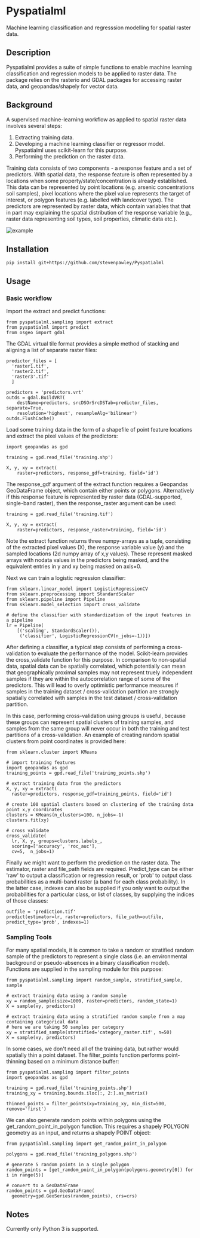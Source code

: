 # Pyspatialml
Machine learning classification and regresssion modelling for spatial raster data.

## Description
Pyspatialml provides a suite of simple functions to enable machine learning classification and regression models to be applied to raster data. The package relies on the rasterio and GDAL packages for accessing raster data, and geopandas/shapely for vector data.

## Background

A supervised machine-learning workflow as applied to spatial raster data involves several steps:
1. Extracting training data.
2. Developing a machine learning classifier or regressor model. Pyspatialml uses scikit-learn for this purpose.
3. Performing the prediction on the raster data.

Training data consists of two components - a response feature and a set of predictors. With spatial data, the response feature is often represented by a locations when some property/state/concentration is already established. This data can be represented by point locations (e.g. arsenic concentrations soil samples), pixel locations where the pixel value represents the target of interest, or polygon features (e.g. labelled with landcover type). The predictors are represented by raster data, which contain variables that that in part may explaining the spatial distribution of the response variable (e.g., raster data representing soil types, soil properties, climatic data etc.).

![example](https://github.com/stevenpawley/Pyspatialml/blob/master/img/Pyspatialml_training.svg)

## Installation
```
pip install git+https://github.com/stevenpawley/Pyspatialml
```

## Usage

### Basic workflow

Import the extract and predict functions:
```
from pyspatialml.sampling import extract
from pyspatialml import predict
from osgeo import gdal
```

The GDAL virtual tile format provides a simple method of stacking and aligning a list of separate raster files:
```
predictor_files = [
  'raster1.tif',
  'raster2.tif',
  'raster3'.tif'
  ]

predictors = 'predictors.vrt'
outds = gdal.BuildVRT(
    destName=predictors, srcDSOrSrcDSTab=predictor_files, separate=True,
    resolution='highest', resampleAlg='bilinear')
outds.FlushCache()
```

Load some training data in the form of a shapefile of point feature locations and extract the pixel values of the predictors:

```
import geopandas as gpd

training = gpd.read_file('training.shp')

X, y, xy = extract(
    raster=predictors, response_gdf=training, field='id')
```

The response_gdf argument of the extract function requires a Geopandas GeoDataFrame object, which contain either points or polygons. Alternatively if this response feature is represented by raster data (GDAL-supported, single-band raster), then the response_raster argument can be used:

```
training = gpd.read_file('training.tif')

X, y, xy = extract(
    raster=predictors, response_raster=training, field='id')
```

Note the extract function returns three numpy-arrays as a tuple, consisting of the extracted pixel values (X), the response variable value (y) and the sampled locations (2d numpy array of x,y values). These represent masked arrays with nodata values in the predictors being masked, and the equivalent entries in y and xy being masked on axis=0.

Next we can train a logistic regression classifier:

```
from sklearn.linear_model import LogisticRegressionCV
from sklearn.preprocessing import StandardScaler
from sklearn.pipeline import Pipeline
from sklearn.model_selection import cross_validate

# define the classifier with standardization of the input features in a pipeline
lr = Pipeline(
    [('scaling', StandardScaler()),
     ('classifier', LogisticRegressionCV(n_jobs=-1))])
````

After defining a classifier, a typical step consists of performing a cross-validation to evaluate the performance of the model. Scikit-learn provides the cross_validate function for this purpose. In comparison to non-spatial data, spatial data can be spatially correlated, which potentially can mean that geographically proximal samples may not represent truely independent samples if they are within the autocorrelation range of some of the predictors. This will lead to overly optimistic performance measures if samples in the training dataset / cross-validation partition are strongly spatially correlated with samples in the test dataset / cross-validation partition.

In this case, performing cross-validation using groups is useful, because these groups can represent spatial clusters of training samples, and samples from the same group will never occur in both the training and test partitions of a cross-validation. An example of creating random spatial clusters from point coordinates is provided here:

```
from sklearn.cluster import KMeans

# import training features
import geopandas as gpd
training_points = gpd.read_file('training_points.shp')

# extract training data from the predictors
X, y, xy = extract(
  raster=predictors, response_gdf=training_points, field='id')

# create 100 spatial clusters based on clustering of the training data point x,y coordinates
clusters = KMeans(n_clusters=100, n_jobs=-1)
clusters.fit(xy)

# cross validate
cross_validate(
  lr, X, y, groups=clusters.labels_,
  scoring=['accuracy', 'roc_auc'],
  cv=5,  n_jobs=1)
```

Finally we might want to perform the prediction on the raster data. The estimator, raster and file_path fields are required. Predict_type can be either 'raw' to output a classification or regression result, or 'prob' to output class probabilities as a multi-band raster (a band for each class probability). In the latter case, indexes can also be supplied if you only want to output the probabilities for a particular class, or list of classes, by supplying the indices of those classes:

```
outfile = 'prediction.tif'
predict(estimator=lr, raster=predictors, file_path=outfile, predict_type='prob', indexes=1)
```

### Sampling Tools

For many spatial models, it is common to take a random or stratified random sample of the predictors to represent a single class (i.e. an environmental background or pseudo-absences in a binary classification model). Functions are supplied in the sampling module for this purpose:

```
from pyspatialml.sampling import random_sample, stratified_sample, sample

# extract training data using a random sample
xy = random_sample(size=1000, raster=predictors, random_state=1)
X = sample(xy, predictors)

# extract training data using a stratified random sample from a map containing categorical data
# here we are taking 50 samples per category
xy = stratified_sample(stratified='category_raster.tif', n=50)
X = sample(xy, predictors)
```

In some cases, we don't need all of the training data, but rather would spatially thin a point dataset. The filter_points function performs point-thinning based on a minimum distance buffer:

```
from pyspatialml.sampling import filter_points
import geopandas as gpd

training = gpd.read_file('training_points.shp')
training_xy = training.bounds.iloc[:, 2:].as_matrix()

thinned_points = filter_points(xy=training_xy, min_dist=500, remove='first')
```

We can also generate random points within polygons using the get_random_point_in_polygon function. This requires a shapely POLYGON geometry as an input, and returns a shapely POINT object:

```
from pyspatialml.sampling import get_random_point_in_polygon

polygons = gpd.read_file('training_polygons.shp')

# generate 5 random points in a single polygon
random_points = [get_random_point_in_polygon(polygons.geometry[0]) for i in range(5)]

# convert to a GeoDataFrame
random_points = gpd.GeoDataFrame(
  geometry=gpd.GeoSeries(random_points), crs=crs)
```

## Notes

Currently only Python 3 is supported.
